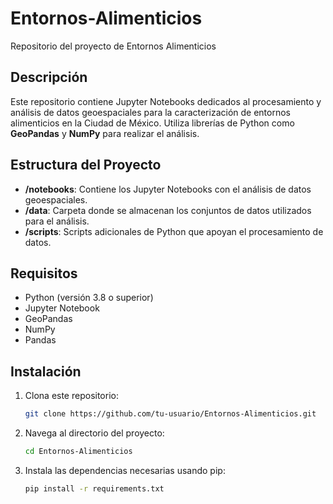 # Entornos-Alimenticios

Repositorio del proyecto de Entornos Alimenticios

## Descripción

Este repositorio contiene Jupyter Notebooks dedicados al procesamiento y análisis de datos geoespaciales para la caracterización de entornos alimenticios en la Ciudad de México. Utiliza librerías de Python como **GeoPandas** y **NumPy** para realizar el análisis.

## Estructura del Proyecto

- **/notebooks**: Contiene los Jupyter Notebooks con el análisis de datos geoespaciales.
- **/data**: Carpeta donde se almacenan los conjuntos de datos utilizados para el análisis.
- **/scripts**: Scripts adicionales de Python que apoyan el procesamiento de datos.

## Requisitos

- Python (versión 3.8 o superior)
- Jupyter Notebook
- GeoPandas
- NumPy
- Pandas

## Instalación

1. Clona este repositorio:

    ```bash
    git clone https://github.com/tu-usuario/Entornos-Alimenticios.git
    ```

2. Navega al directorio del proyecto:

    ```bash
    cd Entornos-Alimenticios
    ```

3. Instala las dependencias necesarias usando pip:

    ```bash
    pip install -r requirements.txt
    ```

